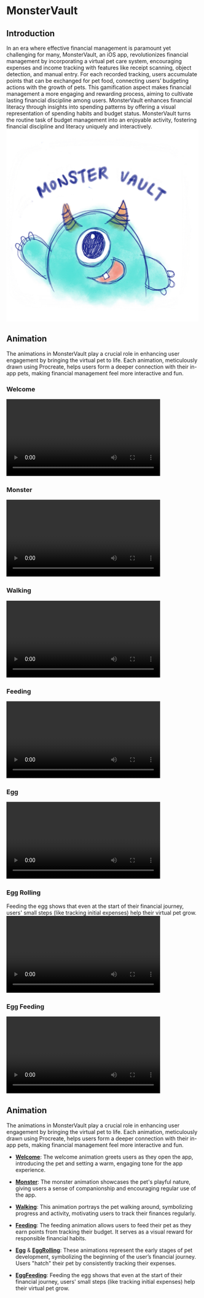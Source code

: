 # MonsterVault
## Introduction
In an era where effective financial management is paramount yet challenging for many, MonsterVault, an iOS app, revolutionizes financial management by incorporating a virtual pet care system, encouraging expenses and income tracking with features like receipt scanning, object detection, and manual entry. For each recorded tracking, users accumulate points that can be exchanged for pet food, connecting users’ budgeting actions with the growth of pets. This gamification aspect makes financial management a more engaging and rewarding process, aiming to cultivate lasting financial discipline among users. MonsterVault enhances financial literacy through insights into spending patterns by offering a visual representation of spending habits and budget status. MonsterVault turns the routine task of budget management into an enjoyable activity, fostering financial discipline and literacy uniquely and interactively. 
<img src="/app_icon.png" alt="MonsterVault app icon" width="500">



## Animation
The animations in MonsterVault play a crucial role in enhancing user engagement by bringing the virtual pet to life. Each animation, meticulously drawn using Procreate, helps users form a deeper connection with their in-app pets, making financial management feel more interactive and fun.

### Welcome
<video width="400" controls>
  <source src="https://github.com/user-attachments/assets/59a5a2ee-2006-4655-9c05-565adaed11b2.mp4" type="video/mp4">
  The welcome animation greets users as they open the app, introducing the pet and setting a warm, engaging tone for the app experience.
</video>

### Monster
<video width="400" controls>
  <source src="https://github.com/user-attachments/assets/a62ca6f9-4a16-4677-9384-cf8731651fc8.mp4" type="video/mp4">
  The monster animation showcases the pet's playful nature, giving users a sense of companionship and encouraging regular use of the app.
</video>

### Walking
<video width="400" controls>
  <source src="https://github.com/user-attachments/assets/7f2f80b7-0ec8-432c-afd9-ffe53a8a48b8.mp4" type="video/mp4">
  This animation portrays the pet walking around, symbolizing progress and activity, motivating users to track their finances regularly.
</video>

### Feeding
<video width="400" controls>
  <source src="https://github.com/user-attachments/assets/3e006228-a759-4319-b299-716942f2b400.mp4" type="video/mp4">
  The feeding animation allows users to feed their pet as they earn points from tracking their budget. It serves as a visual reward for responsible financial habits.
</video>

### Egg
<video width="400" controls>
  <source src="https://github.com/user-attachments/assets/321008d1-6fc7-4265-b364-d7071f726f50.mp4" type="video/mp4">
  These animations represent the early stages of pet development, symbolizing the beginning of the user’s financial journey. Users "hatch" their pet by consistently tracking their expenses.
</video>

### Egg Rolling
Feeding the egg shows that even at the start of their financial journey, users' small steps (like tracking initial expenses) help their virtual pet grow.
<video width="400" controls>
  <source src="https://github.com/user-attachments/assets/e304ed75-fc5e-46bd-a9c6-50b7eaa146b0.mp4" type="video/mp4">
</video>

### Egg Feeding
<video width="400" controls>
  <source src="https://github.com/user-attachments/assets/557a8dc4-6b09-43d1-87dc-8b725efe4575.mp4" type="video/mp4">
</video>



## Animation
The animations in MonsterVault play a crucial role in enhancing user engagement by bringing the virtual pet to life. Each animation, meticulously drawn using Procreate, helps users form a deeper connection with their in-app pets, making financial management feel more interactive and fun.

- **[Welcome](https://github.com/user-attachments/assets/59a5a2ee-2006-4655-9c05-565adaed11b2)**: The welcome animation greets users as they open the app, introducing the pet and setting a warm, engaging tone for the app experience.
  
- **[Monster](https://github.com/user-attachments/assets/a62ca6f9-4a16-4677-9384-cf8731651fc8)**: The monster animation showcases the pet's playful nature, giving users a sense of companionship and encouraging regular use of the app.
  
- **[Walking](https://github.com/user-attachments/assets/7f2f80b7-0ec8-432c-afd9-ffe53a8a48b8)**: This animation portrays the pet walking around, symbolizing progress and activity, motivating users to track their finances regularly.

- **[Feeding](https://github.com/user-attachments/assets/3e006228-a759-4319-b299-716942f2b400)**: The feeding animation allows users to feed their pet as they earn points from tracking their budget. It serves as a visual reward for responsible financial habits.

- **[Egg](https://github.com/user-attachments/assets/321008d1-6fc7-4265-b364-d7071f726f50)** & **[EggRolling](https://github.com/user-attachments/assets/e304ed75-fc5e-46bd-a9c6-50b7eaa146b0)**: These animations represent the early stages of pet development, symbolizing the beginning of the user’s financial journey. Users "hatch" their pet by consistently tracking their expenses.

- **[EggFeeding](https://github.com/user-attachments/assets/557a8dc4-6b09-43d1-87dc-8b725efe4575)**: Feeding the egg shows that even at the start of their financial journey, users' small steps (like tracking initial expenses) help their virtual pet grow.

